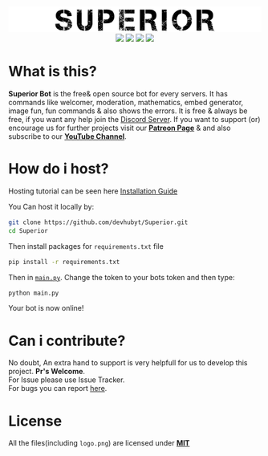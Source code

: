 <div align="center">
<img src="./logo.png" alt="logo.png">
<br>
<img src="https://img.shields.io/badge/python-3.7-blue?style=flat&logo=Python">
<a href="https://patreon.com/devhubyt"><img src="https://img.shields.io/badge/donate-patreon-orange?style=flat&logo=Patreon"></a>
<a href="https://discord.gg/qBx2uKZ"><img src="https://img.shields.io/badge/join-server-informational?style=flat&logo=Discord"></a>
<a href="https://github.com/psf/black"><img src="https://img.shields.io/badge/code%20style-black-000000.svg"></a>
</div>

# What is this?
**Superior Bot** is the free& open source bot for every servers. It has commands like welcomer, moderation, mathematics, embed generator, image fun, fun commands & also shows the errors. It is free & always be free, if you want any help join the [Discord Server](https://discord.gg/qBx2uKZ). If you want to support (or) encourage us for further projects visit our **[Patreon Page](https://patreon.com/devhbuyt)** & and also subscribe to our **[YouTube Channel](https://www.youtube.com/channel/UCWRmGuKte213IRAg62_ycPw)**.

# How do i host?
Hosting tutorial can be seen here [Installation Guide](https://github.com/devhubyt/Superior/wiki/Installation-Tutorial)

You Can host it locally by:

```sh
git clone https://github.com/devhubyt/Superior.git
cd Superior
```

Then install packages for `requirements.txt` file

```sh
pip install -r requirements.txt
```

Then in [`main.py`](https://github.com/devhubyt/Superior/blob/master/main.py#L30). Change the token to your bots token and then type:

```sh
python main.py
```

Your bot is now online!

# Can i contribute?
No doubt, An extra hand to support is very helpfull for us to develop this project. **Pr's Welcome**.<br>
For Issue please use Issue Tracker.<br>
For bugs you can report [here](https://discord.gg/qBx2uKZ).

# License
All the files(including `logo.png`) are licensed under **[MIT](https://github.com/devhubyt/Superior/blob/master/LICENSE)**
